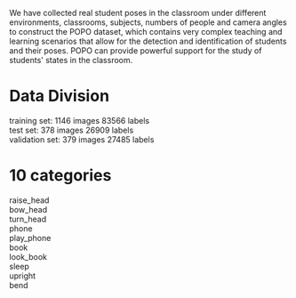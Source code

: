 We have collected real student poses in the classroom under different environments, classrooms, subjects, numbers of people and camera angles to construct the POPO dataset, which contains very complex teaching and learning scenarios that allow for the detection and identification of students and their poses. POPO can provide powerful support for the study of students' states in the classroom.
# 
# Data Division
training set:      1146 images     83566 labels  
test set:          378 images      26909 labels  
validation set:    379 images      27485 labels
# 
# 10 categories
raise_head  
bow_head  
turn_head  
phone  
play_phone  
book  
look_book  
sleep  
upright  
bend

